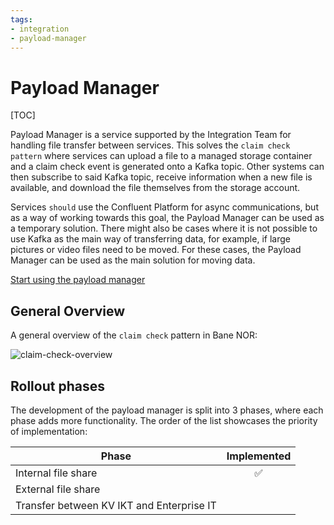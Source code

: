 ```yaml
---
tags:
- integration
- payload-manager
---
```

# Payload Manager

[TOC]

Payload Manager is a service supported by the Integration Team for handling file transfer between services. This solves the `claim check pattern` where services can upload a file to a managed storage container and a claim check event is generated onto a Kafka topic. Other systems can then subscribe to said Kafka topic, receive information when a new file is available, and download the file themselves from the storage account.

Services `should` use the Confluent Platform for async communications, but as a way of working towards this goal, the Payload Manager can be used as a temporary solution. There might also be cases where it is not possible to use Kafka as the main way of transferring data, for example, if large pictures or video files need to be moved. For these cases, the Payload Manager can be used as the main solution for moving data.

[Start using the payload manager](/integration/Payload-Manager/User-Guides/Uploading-and-downloading-files/)

## General Overview

A general overview of the `claim check` pattern in Bane NOR:

![claim-check-overview](/platform-docs/img/Payload-Manager/claim-check-pattern.drawio.png)

## Rollout phases

The development of the payload manager is split into 3 phases, where each phase adds more functionality. The order of the list showcases the priority of implementation:

| Phase               | Implemented        |
| --------------------| :----------------: |
| Internal file share | :white_check_mark: |
| External file share |                    |
| Transfer between KV IKT and Enterprise IT | |
